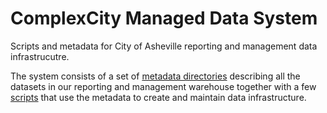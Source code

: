 # ComplexCity Managed Data System
Scripts and metadata for City of Asheville reporting and management data infrastrucutre.

The system consists of a set of [metadata directories](./datasets) describing all the datasets in our reporting and management warehouse together with a few [scripts](./scripts/README.md) that use the metadata to create and maintain data infrastructure.



